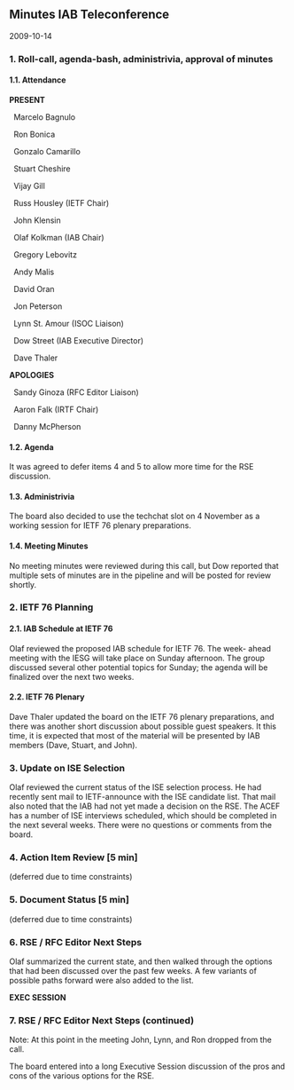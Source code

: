 
Minutes IAB Teleconference
--------------------------


2009-10-14


### 1. Roll-call, agenda-bash, administrivia, approval of minutes


#### 1.1. Attendance


**PRESENT**  

  Marcelo Bagnulo  

  Ron Bonica  

  Gonzalo Camarillo  

  Stuart Cheshire  

  Vijay Gill  

  Russ Housley (IETF Chair)  

  John Klensin  

  Olaf Kolkman (IAB Chair)  

  Gregory Lebovitz  

  Andy Malis  

  David Oran  

  Jon Peterson  

  Lynn St. Amour (ISOC Liaison)  

  Dow Street (IAB Executive Director)  

  Dave Thaler  

**APOLOGIES**  

  Sandy Ginoza (RFC Editor Liaison)  

  Aaron Falk (IRTF Chair)  

  Danny McPherson


#### 1.2. Agenda


It was agreed to defer items 4 and 5 to allow more time for the RSE discussion.


#### 1.3. Administrivia


The board also decided to use the techchat slot on 4 November as a working session for IETF 76 plenary preparations.


#### 1.4. Meeting Minutes


No meeting minutes were reviewed during this call, but Dow reported that multiple sets of minutes are in the pipeline and will be posted for review shortly.


### 2. IETF 76 Planning


#### 2.1. IAB Schedule at IETF 76


Olaf reviewed the proposed IAB schedule for IETF 76. The week- ahead meeting with the IESG will take place on Sunday afternoon. The group discussed several other potential topics for Sunday; the agenda will be finalized over the next two weeks.


#### 2.2. IETF 76 Plenary


Dave Thaler updated the board on the IETF 76 plenary preparations, and there was another short discussion about possible guest speakers. It this time, it is expected that most of the material will be presented by IAB members (Dave, Stuart, and John).


### 3. Update on ISE Selection


Olaf reviewed the current status of the ISE selection process. He had recently sent mail to IETF-announce with the ISE candidate list. That mail also noted that the IAB had not yet made a decision on the RSE. The ACEF has a number of ISE interviews scheduled, which should be completed in the next several weeks. There were no questions or comments from the board.


### 4. Action Item Review [5 min]


(deferred due to time constraints)


### 5. Document Status [5 min]


(deferred due to time constraints)


### 6. RSE / RFC Editor Next Steps


Olaf summarized the current state, and then walked through the options that had been discussed over the past few weeks. A few variants of possible paths forward were also added to the list.


**EXEC SESSION**


### 7. RSE / RFC Editor Next Steps (continued)


Note: At this point in the meeting John, Lynn, and Ron dropped from the call.


The board entered into a long Executive Session discussion of the pros and cons of the various options for the RSE.


